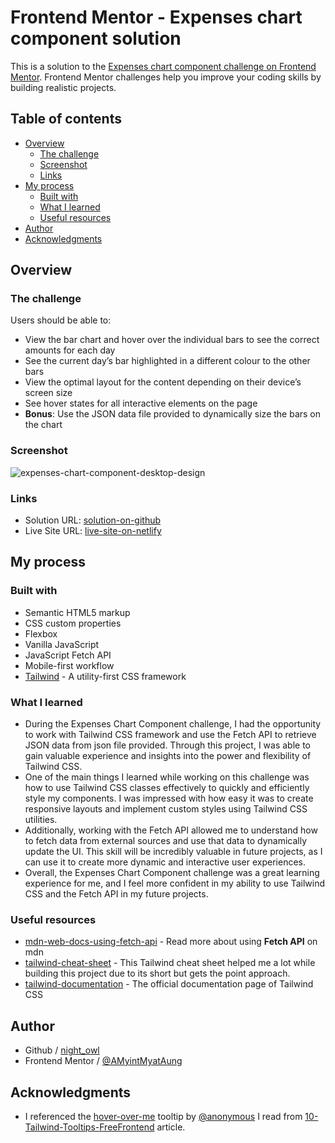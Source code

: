 # Frontend Mentor - Expenses chart component solution

This is a solution to the [Expenses chart component challenge on Frontend Mentor](https://www.frontendmentor.io/challenges/expenses-chart-component-e7yJBUdjwt). Frontend Mentor challenges help you improve your coding skills by building realistic projects. 

## Table of contents

- [Overview](#overview)
  - [The challenge](#the-challenge)
  - [Screenshot](#screenshot)
  - [Links](#links)
- [My process](#my-process)
  - [Built with](#built-with)
  - [What I learned](#what-i-learned)
  - [Useful resources](#useful-resources)
- [Author](#author)
- [Acknowledgments](#acknowledgments)

## Overview

### The challenge

Users should be able to:

- View the bar chart and hover over the individual bars to see the correct amounts for each day
- See the current day’s bar highlighted in a different colour to the other bars
- View the optimal layout for the content depending on their device’s screen size
- See hover states for all interactive elements on the page
- **Bonus**: Use the JSON data file provided to dynamically size the bars on the chart

### Screenshot

![expenses-chart-component-desktop-design](./design/dektop-design.png)


### Links

- Solution URL: [solution-on-github](https://github.com/AMyintMyatAung/Frontend-Mentor-Challenges/tree/main/expenses-chart)
- Live Site URL: [live-site-on-netlify](https://preeminent-begonia-07fe3c.netlify.app/expenses-chart/index.html)

## My process

### Built with

- Semantic HTML5 markup
- CSS custom properties
- Flexbox
- Vanilla JavaScript
- JavaScript Fetch API
- Mobile-first workflow
- [Tailwind](https://tailwindcss.com) - A utility-first CSS framework

### What I learned

- During the Expenses Chart Component challenge, I had the opportunity to work with Tailwind CSS framework and use the Fetch API to retrieve JSON data from json file provided. Through this project, I was able to gain valuable experience and insights into the power and flexibility of Tailwind CSS.
- One of the main things I learned while working on this challenge was how to use Tailwind CSS classes effectively to quickly and efficiently style my components. I was impressed with how easy it was to create responsive layouts and implement custom styles using Tailwind CSS utilities.
- Additionally, working with the Fetch API allowed me to understand how to fetch data from external sources and use that data to dynamically update the UI. This skill will be incredibly valuable in future projects, as I can use it to create more dynamic and interactive user experiences.
- Overall, the Expenses Chart Component challenge was a great learning experience for me, and I feel more confident in my ability to use Tailwind CSS and the Fetch API in my future projects.

### Useful resources

- [mdn-web-docs-using-fetch-api](https://developer.mozilla.org/en-US/docs/Web/API/Fetch_API/Using_Fetch) - Read more about using **Fetch API** on mdn
- [tailwind-cheat-sheet](https://nerdcave.com/tailwind-cheat-sheet) - This Tailwind cheat sheet helped me a lot while building this project due to its short but gets the point approach.
- [tailwind-documentation](https://tailwindcss.com/docs/) - The official documentation page of Tailwind CSS

## Author

- Github / [night_owl](https://github.com/AMyintMyatAung)
- Frontend Mentor / [@AMyintMyatAung](https://www.frontendmentor.io/profile/AMyintMyatAung)

## Acknowledgments

- I referenced the [hover-over-me](https://tailwindcomponents.com/component/tooltip-1) tooltip by [@anonymous](https://tailwindcomponents.com/u/Anonymous) I read from [10-Tailwind-Tooltips-FreeFrontend](https://freefrontend.com/tailwind-tooltips/) article.